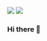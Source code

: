<div>
<img  src="https://github-readme-stats.vercel.app/api?username=X-Mars&show_icons=true&icon_color=CE1D2D&text_color=718096&bg_color=ffffff&hide_title=true" />
<img  src="https://github-readme-stats.vercel.app/api/top-langs/?username=X-Mars&layout=compact&text_color=718096&bg_color=ffffff" />
</div>

### Hi there 👋


<!-- 
### 🤔 I’m like ChuiNiuPi .   🤔 I’m like HeCha .  
### 🤔 I’m like XieDaiMa .   🤔 Talk is cheap，give me money . 
### 🌹 I‘m ZuGuoDeHuaDuo . -->

<!--
**X-Mars/X-Mars** is a ✨ _special_ ✨ repository because its `README.md` (this file) appears on your GitHub profile.

Here are some ideas to get you started:

- 🔭 I’m currently working on ...
- 🌱 I’m currently learning ...
- 👯 I’m looking to collaborate on ...
- 🤔 I’m looking for help with ...
- 💬 Ask me about ...
- 📫 How to reach me: ...
- 😄 Pronouns: ...
- ⚡ Fun fact: ...
-->
